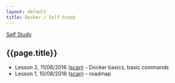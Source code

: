```yaml
---
layout: default
title: Docker / Self Study
---
```


[Self Study](..)

## {{page.title}}

* Lesson 2, 11/08/2016 ([scan](http://notes-drive.ondrejsika.com/self/docker/docker-2-basics-commands.pdf)) - Docker basics, basic commands
* Lesson 1, 10/08/2016 ([scan](http://notes-drive.ondrejsika.com/self/docker/docker-1.pdf)) - roadmap


